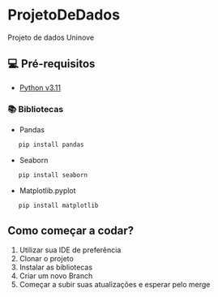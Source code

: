 # ProjetoDeDados
Projeto de dados Uninove


## 💻 Pré-requisitos

* <a href= "https://www.python.org/downloads/"> Python v3.11 </a>

### :books: Bibliotecas

* Pandas
```sh
   pip install pandas
   ```
* Seaborn
```sh
   pip install seaborn
   ```
* Matplotlib.pyplot
```sh
   pip install matplotlib
   ```


## Como começar a codar?

1. Utilizar sua IDE de preferência
2. Clonar o projeto
3. Instalar as bibliotecas
4. Criar um novo Branch 
5. Começar a subir suas atualizações e esperar pelo merge